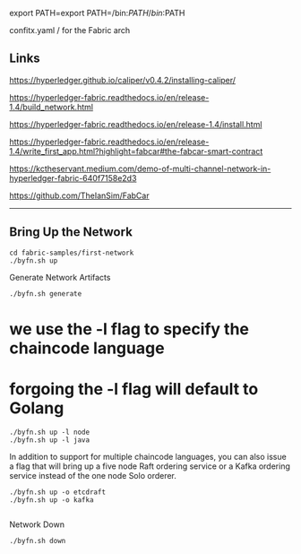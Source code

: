 export PATH=export PATH=<path to download location>/bin:$PATH/bin:$PATH

confitx.yaml / for the Fabric arch

## Links

https://hyperledger.github.io/caliper/v0.4.2/installing-caliper/ 

https://hyperledger-fabric.readthedocs.io/en/release-1.4/build_network.html 

https://hyperledger-fabric.readthedocs.io/en/release-1.4/install.html 


https://hyperledger-fabric.readthedocs.io/en/release-1.4/write_first_app.html?highlight=fabcar#the-fabcar-smart-contract 

https://kctheservant.medium.com/demo-of-multi-channel-network-in-hyperledger-fabric-640f7158e2d3 

https://github.com/TheIanSim/FabCar 

-------
 ## Bring Up the Network

  ```
  cd fabric-samples/first-network
  ./byfn.sh up
  ```
  Generate Network Artifacts
  ```
  ./byfn.sh generate
  ```
# we use the -l flag to specify the chaincode language
# forgoing the -l flag will default to Golang
```
./byfn.sh up -l node
./byfn.sh up -l java
```
 In addition to support for multiple chaincode languages, you can also issue a flag that will bring up a five node Raft ordering service or a Kafka ordering service instead of the one node Solo orderer.
```
./byfn.sh up -o etcdraft
./byfn.sh up -o kafka 
 
```
Network Down
 ```
 ./byfn.sh down
 ```
 
  
  
  
